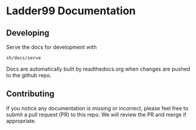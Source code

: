 # Ladder99 Documentation

## Developing

Serve the docs for development with

    sh/docs/serve

Docs are automatically built by readthedocs.org when changes are pushed to the github repo. 


## Contributing

If you notice any documentation is missing or incorrect, please feel free to submit a pull request (PR) to this repo. We will review the PR and merge if appropriate.
